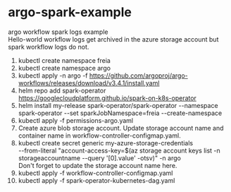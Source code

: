# argo-spark-example
argo workflow spark logs example  
Hello-world workflow logs get archived in the azure storage account but spark workflow logs do not.

1. kubectl create namespace freia
2. kubectl create namespace argo  
3. kubectl apply -n argo -f https://github.com/argoproj/argo-workflows/releases/download/v3.4.1/install.yaml  
4. helm repo add spark-operator https://googlecloudplatform.github.io/spark-on-k8s-operator  
5. helm install my-release spark-operator/spark-operator --namespace spark-operator --set sparkJobNamespace=freia --create-namespace  
6. kubectl apply -f permissions-argo.yaml
7. Create azure blob storage account. Update storage account name and container name in workflow-controller-configmap.yaml.
8. kubectl create secret generic my-azure-storage-credentials \
  --from-literal "account-access-key=$(az storage account keys list -n storageaccountname --query '[0].value' -otsv)" -n argo  
  Don't forget to update the storage account name here.
9. kubectl apply -f workflow-controller-configmap.yaml
10. kubectl apply -f spark-operator-kubernetes-dag.yaml